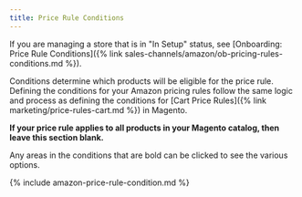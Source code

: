 ```yaml
---
title: Price Rule Conditions
---
```



If you are managing a store that is in "In Setup" status, see [Onboarding: Price Rule Conditions]({% link sales-channels/amazon/ob-pricing-rules-conditions.md %}).

Conditions determine which products will be eligible for the price rule. Defining the conditions for your Amazon pricing rules follow the same logic and process as defining the conditions for [Cart Price Rules]({% link marketing/price-rules-cart.md %}) in Magento.

**If your price rule applies to all products in your Magento catalog, then leave this section blank.**

Any areas in the conditions that are bold can be clicked to see the various options.

{% include amazon-price-rule-condition.md %}
